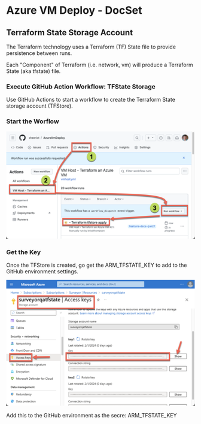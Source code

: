 # Azure VM Deploy - DocSet

## Terraform State Storage Account

The Terraform technology uses a Terraform (TF) State file to provide persistence between runs.

Each "Component" of Terraform (i.e. network, vm) will produce a Terraform State (aka tfstate) file.

### Execute GitHub Action Workflow: TFState Storage

Use GitHub Actions to start a workflow to create the Terraform State storage account (TFStore).

### Start the Worflow

![GitHub Actions Worfkow - Apply TFStore](images/github-action-tfstore.png)

### Get the Key

Once the TFStore is created, go get the ARM_TFSTATE_KEY to add to the GitHub environment settings.

![tfstore access key](images/tfstore-accesskey.png)

Add this to the GitHub environment as the secre: ARM_TFSTATE_KEY
